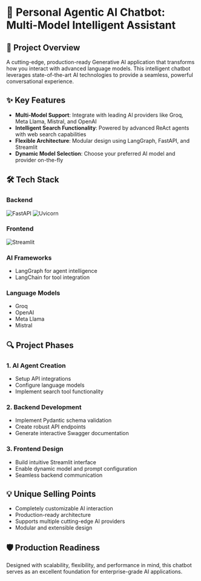 # 🤖 Personal Agentic AI Chatbot: Multi-Model Intelligent Assistant

## 🚀 Project Overview

A cutting-edge, production-ready Generative AI application that transforms how you interact with advanced language models. This intelligent chatbot leverages state-of-the-art AI technologies to provide a seamless, powerful conversational experience.

## ✨ Key Features

- **Multi-Model Support**: Integrate with leading AI providers like Groq, Meta Llama, Mistral, and OpenAI
- **Intelligent Search Functionality**: Powered by advanced ReAct agents with web search capabilities
- **Flexible Architecture**: Modular design using LangGraph, FastAPI, and Streamlit
- **Dynamic Model Selection**: Choose your preferred AI model and provider on-the-fly

## 🛠 Tech Stack

### Backend
![FastAPI](https://img.shields.io/badge/FastAPI-005571?style=for-the-badge&logo=fastapi)
![Uvicorn](https://img.shields.io/badge/Uvicorn-4B8BBE?style=for-the-badge)

### Frontend
![Streamlit](https://img.shields.io/badge/Streamlit-FF4B4B?style=for-the-badge&logo=streamlit&logoColor=white)

### AI Frameworks
- LangGraph for agent intelligence
- LangChain for tool integration

### Language Models
- Groq
- OpenAI
- Meta Llama
- Mistral

## 🔍 Project Phases

### 1. AI Agent Creation
- Setup API integrations
- Configure language models
- Implement search tool functionality

### 2. Backend Development
- Implement Pydantic schema validation
- Create robust API endpoints
- Generate interactive Swagger documentation

### 3. Frontend Design
- Build intuitive Streamlit interface
- Enable dynamic model and prompt configuration
- Seamless backend communication

## 💡 Unique Selling Points

- Completely customizable AI interaction
- Production-ready architecture
- Supports multiple cutting-edge AI providers
- Modular and extensible design

## 🛡️ Production Readiness

Designed with scalability, flexibility, and performance in mind, this chatbot serves as an excellent foundation for enterprise-grade AI applications.
